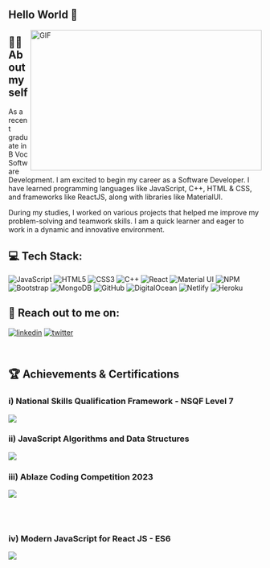## Hello World 👋 
<img align="right" alt="GIF" src="https://media1.giphy.com/media/v1.Y2lkPTc5MGI3NjExYmlwN21keXAydGU5OXgzNTExZXA4djR2OXh5Nm53YnByMnlqem54OSZlcD12MV9pbnRlcm5hbF9naWZfYnlfaWQmY3Q9Zw/qgQUggAC3Pfv687qPC/giphy.gif" width="460" height="280">




## 👨‍💻 About myself

<p>As a recent graduate in B Voc Software Development. I am excited to begin my career as a Software Developer. I have learned programming languages like JavaScript, C++, HTML & CSS, and frameworks like ReactJS, along with libraries like MaterialUI. </p> 
<p>During my studies, I worked on various projects that helped me improve my problem-solving and teamwork skills. I am a quick learner and eager to work in a dynamic and innovative environment. </p>

## 💻 Tech Stack:
<div align="">
<!--    Languages -->
  
![JavaScript](https://img.shields.io/badge/javascript-%23323330.svg?style=for-the-badge&logo=javascript&logoColor=%23F7DF1E)
![HTML5](https://img.shields.io/badge/html5-%23E34F26.svg?style=for-the-badge&logo=html5&logoColor=white)
![CSS3](https://img.shields.io/badge/css3-%231572B6.svg?style=for-the-badge&logo=css3&logoColor=white)
![C++](https://img.shields.io/badge/c++-%2300599C.svg?style=for-the-badge&logo=c%2B%2B&logoColor=white)
![React](https://img.shields.io/badge/react-%2320232a.svg?style=for-the-badge&logo=react&logoColor=%2361DAFB)
![Material UI](https://img.shields.io/badge/materialui-%230081CB.svg?style=for-the-badge&logo=material-ui&logoColor=white)
![NPM](https://img.shields.io/badge/NPM-%23000000.svg?style=for-the-badge&logo=npm&logoColor=white)
![Bootstrap](https://img.shields.io/badge/bootstrap-%23563D7C.svg?style=for-the-badge&logo=bootstrap&logoColor=white)
![MongoDB](https://img.shields.io/badge/MongoDB-%234ea94b.svg?style=for-the-badge&logo=mongodb&logoColor=white)
![GitHub](https://img.shields.io/badge/github-%23121011.svg?style=for-the-badge&logo=github&logoColor=white)
![DigitalOcean](https://img.shields.io/badge/DigitalOcean-%230167ff.svg?style=for-the-badge&logo=digitalOcean&logoColor=white)
![Netlify](https://img.shields.io/badge/netlify-%23000000.svg?style=for-the-badge&logo=netlify&logoColor=#00C7B7)
![Heroku](https://img.shields.io/badge/heroku-%23430098.svg?style=for-the-badge&logo=heroku&logoColor=white)

</div>

## 🔗 Reach out to me on:
<div>
  
[![linkedin](https://img.shields.io/badge/linkedin-0A66C2?style=for-the-badge&logo=linkedin&logoColor=white)](https://www.linkedin.com/in/sailendrachettri/)
[![twitter](https://img.shields.io/badge/twitter-1DA1F2?style=for-the-badge&logo=twitter&logoColor=white)](https://twitter.com/sailendrz)

</div>

<br>

## 🏆 Achievements & Certifications
### i) National Skills Qualification Framework - NSQF Level 7
  <img src="https://drive.google.com/uc?export=view&id=1tdEG4BSrQtkgX8waO24oYotzWuRtuDJ4">

<br>

### ii) JavaScript Algorithms and Data Structures
  <img src="https://drive.google.com/uc?export=view&id=1ujjGKDgf-xlVmqNE011PY4s2jdF_f8_t">

<br>

### iii) Ablaze Coding Competition 2023
  <img src="https://drive.google.com/uc?export=view&id=1dwQVJUl0pnejXfpGmG-SNp6oOBqmMw-r">

<br> <br>

### iv) Modern JavaScript for React JS - ES6
  <img src="https://udemy-certificate.s3.amazonaws.com/image/UC-94293565-9a83-4cba-8b31-7afcf9138fd7.jpg">



<!-- References: -->
<!-- Resource: https://github.com/anuraghazra/github-readme-stats  -->
<!--   https://github.com/Ileriayo/markdown-badges#programming-languages -->

<!-- <img align="left" alt="Sailendra" src="https://github-readme-stats.vercel.app/api/top-langs/?username=sailendrachettri" /> -->
